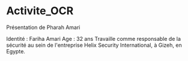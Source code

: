 # Activite_OCR
Présentation de Pharah Amari

Identité : Fariha Amari
Age : 32 ans
Travaille comme responsable de la sécurité au sein de l'entreprise Helix Security International, à Gizeh, en Egypte.
